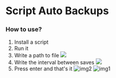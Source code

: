 # Script Auto Backups

### How to use?
1. Install a script
2. Run it
3. Write a path to file
![](img1.png)
4. Write the interval between saves
![](img2.png)
5. Press enter and that's it
![img2](https://github.com/Nestorkoo/script-auto-backups/assets/143355054/d2e5661a-2cad-44ed-a3b4-88da336e82bb)
![img1](https://github.com/Nestorkoo/script-auto-backups/assets/143355054/52d0e5e0-6c60-4c69-a545-3d26a50b1d2f)
